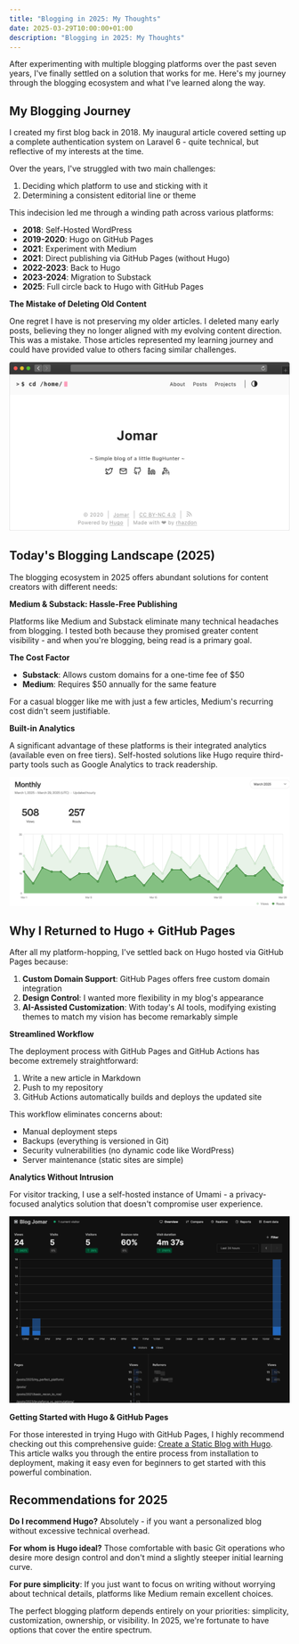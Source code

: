 ```yaml
---
title: "Blogging in 2025: My Thoughts"
date: 2025-03-29T10:00:00+01:00
description: "Blogging in 2025: My Thoughts"
---
```


After experimenting with multiple blogging platforms over the past seven years, I've finally settled on a solution that works for me. Here's my journey through the blogging ecosystem and what I've learned along the way.

## My Blogging Journey

I created my first blog back in 2018. My inaugural article covered setting up a complete authentication system on Laravel 6 - quite technical, but reflective of my interests at the time.

Over the years, I've struggled with two main challenges:
1. Deciding which platform to use and sticking with it
2. Determining a consistent editorial line or theme

This indecision led me through a winding path across various platforms:

* **2018**: Self-Hosted WordPress
* **2019-2020**: Hugo on GitHub Pages
* **2021**: Experiment with Medium
* **2021**: Direct publishing via GitHub Pages (without Hugo)
* **2022-2023**: Back to Hugo
* **2023-2024**: Migration to Substack
* **2025**: Full circle back to Hugo with GitHub Pages

**The Mistake of Deleting Old Content**

One regret I have is not preserving my older articles. I deleted many early posts, believing they no longer aligned with my evolving content direction. This was a mistake. Those articles represented my learning journey and could have provided value to others facing similar challenges.

![First Hugo Blog](./images/first_hugo.png)

## Today's Blogging Landscape (2025)

The blogging ecosystem in 2025 offers abundant solutions for content creators with different needs:

**Medium & Substack: Hassle-Free Publishing**

Platforms like Medium and Substack eliminate many technical headaches from blogging. I tested both because they promised greater content visibility - and when you're blogging, being read is a primary goal.

**The Cost Factor**

* **Substack**: Allows custom domains for a one-time fee of $50
* **Medium**: Requires $50 annually for the same feature

For a casual blogger like me with just a few articles, Medium's recurring cost didn't seem justifiable.

**Built-in Analytics**

A significant advantage of these platforms is their integrated analytics (available even on free tiers). Self-hosted solutions like Hugo require third-party tools such as Google Analytics to track readership.

![Medium Stats](./images/medium_stats.png)

## Why I Returned to Hugo + GitHub Pages

After all my platform-hopping, I've settled back on Hugo hosted via GitHub Pages because:

1. **Custom Domain Support**: GitHub Pages offers free custom domain integration
2. **Design Control**: I wanted more flexibility in my blog's appearance
3. **AI-Assisted Customization**: With today's AI tools, modifying existing themes to match my vision has become remarkably simple

**Streamlined Workflow**

The deployment process with GitHub Pages and GitHub Actions has become extremely straightforward:

1. Write a new article in Markdown
2. Push to my repository
3. GitHub Actions automatically builds and deploys the updated site

This workflow eliminates concerns about:
* Manual deployment steps
* Backups (everything is versioned in Git)
* Security vulnerabilities (no dynamic code like WordPress)
* Server maintenance (static sites are simple)

**Analytics Without Intrusion**

For visitor tracking, I use a self-hosted instance of Umami - a privacy-focused analytics solution that doesn't compromise user experience.

![Umami Stats](./images/umami_stats.png)

**Getting Started with Hugo & GitHub Pages**

For those interested in trying Hugo with GitHub Pages, I highly recommend checking out this comprehensive guide: [Create a Static Blog with Hugo](https://www.testingwithmarie.com/posts/20241126-create-a-static-blog-with-hugo/). This article walks you through the entire process from installation to deployment, making it easy even for beginners to get started with this powerful combination.

## Recommendations for 2025

**Do I recommend Hugo?** Absolutely - if you want a personalized blog without excessive technical overhead.

**For whom is Hugo ideal?** Those comfortable with basic Git operations who desire more design control and don't mind a slightly steeper initial learning curve.

**For pure simplicity**: If you just want to focus on writing without worrying about technical details, platforms like Medium remain excellent choices.

The perfect blogging platform depends entirely on your priorities: simplicity, customization, ownership, or visibility. In 2025, we're fortunate to have options that cover the entire spectrum.
